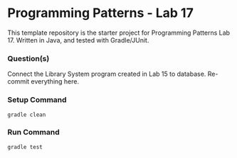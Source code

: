 # Programming Patterns - Lab 17

This template repository is the starter project for Programming Patterns Lab 17. Written in Java, and tested with Gradle/JUnit.

### Question(s)

Connect the Library System program created in Lab 15 to database. Re-commit everything here.

### Setup Command

`gradle clean`

### Run Command

`gradle test`
